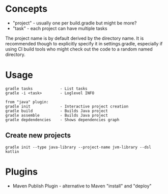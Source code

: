 
Concepts
========

* "project" - usually one per build.gradle but might be more?
* "task" - each project can have multiple tasks

The project name is by default derived by the directory name. It is recommended though to
explicitly specify it in settings.gradle, especially if using CI build tools who might check out the
code to a random named directory.

Usage
=====

    gradle tasks            - List tasks
    gradle -i <task>        - Loglevel INFO

    from "java" plugin:
    gradle init             - Interactive project creation
    gradle build            - Builds Java project
    gradle assemble         - Builds Java project
    gradle depdendencies    - Shows dependencies graph

Create new projects
-------------------

    gradle init --type java-library --project-name jvm-library --dsl kotlin

Plugins
=======

* Maven Publish Plugin - alternative to Maven "install" and "deploy"

